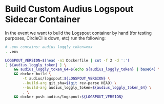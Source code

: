 # Build Custom Audius Logspout Sidecar Container

In the event we want to build the Logspout container by hand
(for testing purposes, CircleCI is down, etc) run the following:

```bash
# .env contains: audius_loggly_token=xxx
. .env

LOGSPOUT_VERSION=$(head -n1 Dockerfile | cut -f 2 -d ':')
[ ${audius_loggly_token} ] \
    && audius_loggly_token_64=$(echo ${audius_loggly_token} | base64) \
    && docker build \
        -t audius/logspout:${LOGSPOUT_VERSION} \
        --build-arg git_sha=$(git rev-parse HEAD) \
        --build-arg audius_loggly_token=${audius_loggly_token_64} \
        . \
    && docker push audius/logspout:${LOGSPOUT_VERSION}
```
